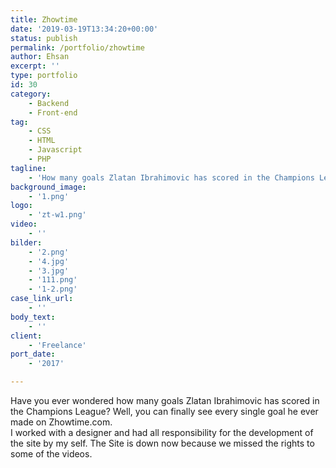 ```yaml
---
title: Zhowtime
date: '2019-03-19T13:34:20+00:00'
status: publish
permalink: /portfolio/zhowtime
author: Ehsan
excerpt: ''
type: portfolio
id: 30
category:
    - Backend
    - Front-end
tag:
    - CSS
    - HTML
    - Javascript
    - PHP
tagline:
    - 'How many goals Zlatan Ibrahimovic has scored in the Champions League?'
background_image:
    - '1.png'
logo:
    - 'zt-w1.png'
video:
    - ''
bilder:
    - '2.png'
    - '4.jpg'
    - '3.jpg'
    - '111.png'
    - '1-2.png'
case_link_url:
    - ''
body_text:
    - ''
client:
    - 'Freelance'
port_date:
    - '2017'

---
```

Have you ever wondered how many goals Zlatan Ibrahimovic has scored in the Champions League? Well, you can finally see every single goal he ever made on Zhowtime.com.  
I worked with a designer and had all responsibility for the development of the site by my self. The Site is down now because we missed the rights to some of the videos.